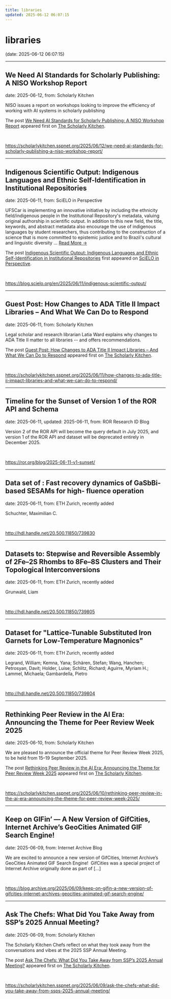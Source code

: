 ```yaml
---
title: libraries
updated: 2025-06-12 06:07:15
---
```


# libraries

(date: 2025-06-12 06:07:15)

---

## We Need AI Standards for Scholarly Publishing: A NISO Workshop Report

date: 2025-06-12, from: Scholarly Kitchen

<p>NISO issues a report on workshops looking to improve the efficiency of working with AI systems in scholarly publishing</p>
<p>The post <a href="https://scholarlykitchen.sspnet.org/2025/06/12/we-need-ai-standards-for-scholarly-publishing-a-niso-workshop-report/">We Need AI Standards for Scholarly Publishing: A NISO Workshop Report</a> appeared first on <a href="https://scholarlykitchen.sspnet.org">The Scholarly Kitchen</a>.</p>
 

<br> 

<https://scholarlykitchen.sspnet.org/2025/06/12/we-need-ai-standards-for-scholarly-publishing-a-niso-workshop-report/>

---

## Indigenous Scientific Output: Indigenous Languages and Ethnic Self-Identification in Institutional Repositories

date: 2025-06-11, from: SciELO in Perspective

<p>UFSCar is implementing an innovative initiative by including the ethnicity field/indigenous people in the Institutional Repository's metadata, valuing original authorship in scientific output. In addition to this new field, the title, keywords, and abstract metadata also encourage the use of indigenous languages by student researchers, thus contributing to the construction of a science that is more committed to epistemic justice and to Brazil's cultural and linguistic diversity <span class="ellipsis">&#8230;</span> <span class="more-link-wrap"><a href="https://blog.scielo.org/en/2025/06/11/indigenous-scientific-output/" class="more-link"><span>Read More &#8594;</span></a></span></p>
<p>The post <a href="https://blog.scielo.org/en/2025/06/11/indigenous-scientific-output/">Indigenous Scientific Output: Indigenous Languages and Ethnic Self-Identification in Institutional Repositories</a> first appeared on <a href="https://blog.scielo.org/en">SciELO in Perspective</a>.</p> 

<br> 

<https://blog.scielo.org/en/2025/06/11/indigenous-scientific-output/>

---

## Guest Post: How Changes to ADA Title II Impact Libraries – And What We Can Do to Respond

date: 2025-06-11, from: Scholarly Kitchen

<p>Legal scholar and research librarian Latia Ward explains why changes to ADA Title II matter to all libraries -- and offers recommendations.</p>
<p>The post <a href="https://scholarlykitchen.sspnet.org/2025/06/11/how-changes-to-ada-title-ii-impact-libraries-and-what-we-can-do-to-respond/">Guest Post: How Changes to ADA Title II Impact Libraries – And What We Can Do to Respond</a> appeared first on <a href="https://scholarlykitchen.sspnet.org">The Scholarly Kitchen</a>.</p>
 

<br> 

<https://scholarlykitchen.sspnet.org/2025/06/11/how-changes-to-ada-title-ii-impact-libraries-and-what-we-can-do-to-respond/>

---

## Timeline for the Sunset of Version 1 of the ROR API and Schema

date: 2025-06-11, updated: 2025-06-11, from: ROR Research ID Blog

Version 2 of the ROR API will become the query default in July 2025, and version 1 of the ROR API and dataset will be deprecated entirely in December 2025. 

<br> 

<https://ror.org/blog/2025-06-11-v1-sunset/>

---

## Data set of : Fast recovery dynamics of GaSbBi-based SESAMs for high- fluence operation

date: 2025-06-11, from: ETH Zurich, recently added

Schuchter, Maximilian C. 

<br> 

<http://hdl.handle.net/20.500.11850/739830>

---

## Datasets to: Stepwise and Reversible Assembly of 2Fe–2S Rhombs to 8Fe–8S Clusters and Their Topological Interconversions

date: 2025-06-11, from: ETH Zurich, recently added

Grunwald, Liam 

<br> 

<http://hdl.handle.net/20.500.11850/739805>

---

## Dataset for "Lattice-Tunable Substituted Iron Garnets for Low-Temperature Magnonics"

date: 2025-06-11, from: ETH Zurich, recently added

Legrand, William; Kemna, Yana; Schären, Stefan; Wang, Hanchen; Petrosyan, Davit; Holder, Luise; Schlitz, Richard; Aguirre, Myriam H.; Lammel, Michaela; Gambardella, Pietro 

<br> 

<http://hdl.handle.net/20.500.11850/739804>

---

## Rethinking Peer Review in the AI Era: Announcing the Theme for Peer Review Week 2025

date: 2025-06-10, from: Scholarly Kitchen

<p>We are pleased to announce the official theme for Peer Review Week 2025, to be held from 15–19 September 2025.</p>
<p>The post <a href="https://scholarlykitchen.sspnet.org/2025/06/10/rethinking-peer-review-in-the-ai-era-announcing-the-theme-for-peer-review-week-2025/">Rethinking Peer Review in the AI Era: Announcing the Theme for Peer Review Week 2025</a> appeared first on <a href="https://scholarlykitchen.sspnet.org">The Scholarly Kitchen</a>.</p>
 

<br> 

<https://scholarlykitchen.sspnet.org/2025/06/10/rethinking-peer-review-in-the-ai-era-announcing-the-theme-for-peer-review-week-2025/>

---

## Keep on GIFin’ — A New Version of GifCities, Internet Archive’s GeoCities Animated GIF Search Engine!

date: 2025-06-09, from: Internet Archive Blog

We are excited to announce a new version of GifCities, Internet Archive’s GeoCities Animated GIF Search Engine!&#160; GifCities was a special project of Internet Archive originally done as part of [&#8230;] 

<br> 

<https://blog.archive.org/2025/06/09/keep-on-gifin-a-new-version-of-gifcities-internet-archives-geocities-animated-gif-search-engine/>

---

## Ask The Chefs: What Did You Take Away from SSP’s 2025 Annual Meeting?

date: 2025-06-09, from: Scholarly Kitchen

<p>The Scholarly Kitchen Chefs reflect on what they took away from the conversations and vibes at the 2025 SSP Annual Meeting.</p>
<p>The post <a href="https://scholarlykitchen.sspnet.org/2025/06/09/ask-the-chefs-what-did-you-take-away-from-ssps-2025-annual-meeting/">Ask The Chefs: What Did You Take Away from SSP’s 2025 Annual Meeting?</a> appeared first on <a href="https://scholarlykitchen.sspnet.org">The Scholarly Kitchen</a>.</p>
 

<br> 

<https://scholarlykitchen.sspnet.org/2025/06/09/ask-the-chefs-what-did-you-take-away-from-ssps-2025-annual-meeting/>

